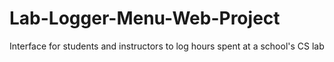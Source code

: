 # Lab-Logger-Menu-Web-Project
Interface for students and instructors to log hours spent at a school's CS lab
